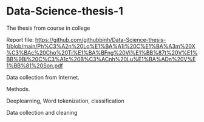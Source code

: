 # Data-Science-thesis-1

The thesis from course in college

Report file: https://github.com/githubbinh/Data-Science-thesis-1/blob/main/Ph%C3%A2n%20Lo%E1%BA%A1i%20C%E1%BA%A3m%20X%C3%BAc%20Cho%20Ti%E1%BA%BFng%20Vi%E1%BB%87t%20V%E1%BB%9Bi%20C%C3%A1c%20B%C3%ACnh%20Lu%E1%BA%ADn%20V%E1%BB%81%20Son.pdf

Data collection from Internet.

Methods.

Deeplearning, Word tokenization, classification

Data collection and cleaning
